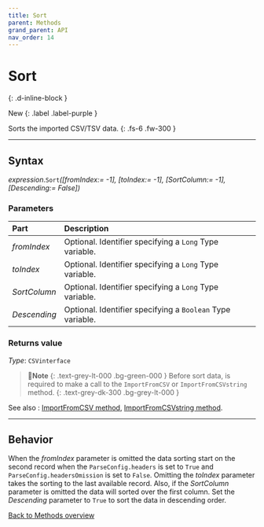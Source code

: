 ```yaml
---
title: Sort
parent: Methods
grand_parent: API
nav_order: 14
---
```


# Sort
{: .d-inline-block }

New
{: .label .label-purple }

Sorts the imported CSV/TSV data.
{: .fs-6 .fw-300 }

---

## Syntax

*expression*.`Sort`*(\[fromIndex:= -1\], \[toIndex:= -1\], \[SortColumn:= -1\], \[Descending:= False\])*

### Parameters

<table>
<thead>
<tr>
<th style="text-align: left;">Part</th>
<th style="text-align: left;">Description</th>
</tr>
</thead>
<tbody>
<tr>
<td style="text-align: left;"><em>fromIndex</em></td>
<td style="text-align: left;">Optional. Identifier specifying a <code>Long</code> Type variable.</td>
</tr>
<tr>
<td style="text-align: left;"><em>toIndex</em></td>
<td style="text-align: left;">Optional. Identifier specifying a <code>Long</code> Type variable.</td>
</tr>
<tr>
<td style="text-align: left;"><em>SortColumn</em></td>
<td style="text-align: left;">Optional. Identifier specifying a <code>Long</code> Type variable.</td>
</tr>
<tr>
<td style="text-align: left;"><em>Descending</em></td>
<td style="text-align: left;">Optional. Identifier specifying a <code>Boolean</code> Type variable.</td>
</tr>
</tbody>
</table>

### Returns value

*Type*: `CSVinterface`

>📝**Note**
>{: .text-grey-lt-000 .bg-green-000 }
>Before sort data, is required to make a call to the `ImportFromCSV` or `ImportFromCSVstring` method.
{: .text-grey-dk-300 .bg-grey-lt-000 }

See also
: [ImportFromCSV method](https://ws-garcia.github.io/VBA-CSV-interface/api/methods/importfromcsv.html), [ImportFromCSVstring method](https://ws-garcia.github.io/VBA-CSV-interface/api/methods/importfromcsvstring.html).

---

## Behavior

When the *fromIndex* parameter is omitted the data sorting start on the second record when the `ParseConfig.headers` is set to `True` and `ParseConfig.headersOmission` is set to `False`. Omitting the *toIndex* parameter takes the sorting to the last available record. Also, if the *SortColumn* parameter is omitted the data will sorted over the first column. Set the *Descending* parameter to `True` to sort the data in descending order.

[Back to Methods overview](https://ws-garcia.github.io/VBA-CSV-interface/api/methods/)
